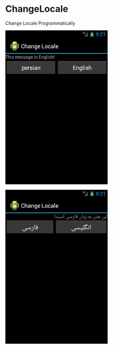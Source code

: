 ChangeLocale
============

Change Locale Programmatically 

![English locale](https://raw.githubusercontent.com/karimmedusa/images/master/device-2014-05-19-135124.png)

![Persian locale](https://raw.githubusercontent.com/karimmedusa/images/master/device-2014-05-19-135202.png)

